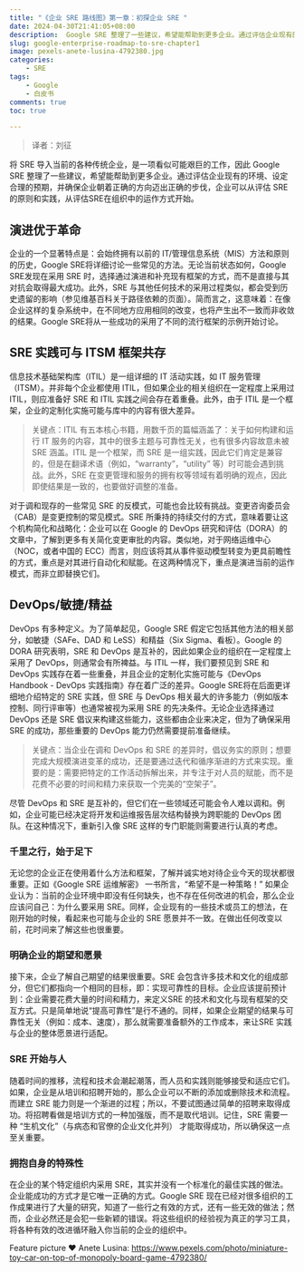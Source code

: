 ```yaml
---
title: "《企业 SRE 路线图》第一章：初探企业 SRE "
date: 2024-04-30T21:41:05+08:00
description:  Google SRE 整理了一些建议，希望能帮助到更多企业。通过评估企业现有的环境、设定合理的预期，并确保企业朝着正确的方向迈出正确的步伐，企业可以从评估 SRE的原则和实践，从评估SRE在组织中的运作方式开始。
slug: google-enterprise-roadmap-to-sre-chapter1
image: pexels-anete-lusina-4792380.jpg
categories:
    - SRE
tags:
    - Google
    - 白皮书
comments: true
toc: true

---
```


>译者：刘征

将 SRE 导入当前的各种传统企业，是一项看似可能艰巨的工作，因此 Google SRE 整理了一些建议，希望能帮助到更多企业。通过评估企业现有的环境、设定合理的预期，并确保企业朝着正确的方向迈出正确的步伐，企业可以从评估 SRE的原则和实践，从评估SRE在组织中的运作方式开始。

## 演进优于革命

企业的一个显著特点是：会始终拥有以前的 IT/管理信息系统（MIS）方法和原则的历史，Google SRE将详细讨论一些常见的方法。无论当前状态如何，Google SRE发现在采用 SRE 时，选择通过演进和补充现有框架的方式，而不是直接与其对抗会取得最大成功。此外，SRE 与其他任何技术的采用过程类似，都会受到历史遗留的影响（参见维基百科关于路径依赖的页面）。简而言之，这意味着：在像企业这样的复杂系统中，在不同地方应用相同的改变，也将产生出不一致而非收敛的结果。Google SRE将从一些成功的采用了不同的流行框架的示例开始讨论。

## SRE 实践可与 ITSM 框架共存

信息技术基础架构库（ITIL）是一组详细的 IT 活动实践，如 IT 服务管理（ITSM）。并非每个企业都使用 ITIL，但如果企业的相关组织在一定程度上采用过 ITIL，则应准备好 SRE 和 ITIL 实践之间会存在着重叠。此外，由于 ITIL 是一个框架，企业的定制化实施可能与库中的内容有很大差异。

>关键点：ITIL 有五本核心书籍，用数千页的篇幅涵盖了：关于如何构建和运行 IT 服务的内容，其中的很多主题与可靠性无关，也有很多内容故意未被 SRE 涵盖。ITIL 是一个框架，而 SRE 是一组实践，因此它们肯定是兼容的，但是在翻译术语（例如，“warranty”，“utility” 等）时可能会遇到挑战。此外，SRE 在变更管理和服务的拥有权等领域有着明确的观点，因此即使结果是一致的，也要做好调整的准备。

对于调和现存的一些常见 SRE 的反模式，可能也会比较有挑战。变更咨询委员会（CAB）是变更控制的常见模式。SRE 所秉持的持续交付的方式，意味着要让这个机构简化和战略化：企业可以在 Google 的 DevOps 研究和评估（DORA）的文章中，了解到更多有关简化变更审批的内容。类似地，对于网络运维中心（NOC，或者中国的 ECC）而言，则应该将其从事件驱动模型转变为更具前瞻性的方式，重点是对其进行自动化和赋能。在这两种情况下，重点是演进当前的运作模式，而非立即替换它们。

## DevOps/敏捷/精益

DevOps 有多种定义。为了简单起见，Google SRE 假定它包括其他方法的相关部分，如敏捷（SAFe、DAD 和 LeSS）和精益（Six Sigma、看板）。Google 的 DORA 研究表明，SRE 和 DevOps 是互补的，因此如果企业的组织在一定程度上采用了 DevOps，则通常会有所裨益。与 ITIL 一样，我们要预见到 SRE 和 DevOps 实践存在着一些重叠，并且企业的定制化实施可能与《DevOps Handbook - DevOps 实践指南》存在着广泛的差异。Google SRE将在后面更详细地介绍特定的 SRE  实践，但 SRE 与 DevOps 相关最大的许多能力（例如版本控制、同行评审等）也通常被视为采用 SRE 的先决条件。无论企业选择通过 DevOps 还是 SRE 倡议来构建这些能力，这些都由企业来决定，但为了确保采用 SRE 的成功，那些重要的 DevOps 能力仍然需要提前准备继续。

>关键点：当企业在调和  DevOps  和  SRE  的差异时，倡议务实的原则；想要完成大规模演进变革的成功，还是要通过迭代和循序渐进的方式来实现。重要的是：需要把特定的工作活动拆解出来，并专注于对人员的赋能，而不是花费不必要的时间和精力来获取一个完美的“空架子”。

尽管 DevOps 和 SRE 是互补的，但它们在一些领域还可能会令人难以调和。例如，企业可能已经决定将开发和运维报告层次结构替换为跨职能的 DevOps 团队。在这种情况下，重新引入像 SRE 这样的专门职能则需要进行认真的考虑。

### 千里之行，始于足下

无论您的企业正在使用着什么方法和框架，了解并诚实地对待企业今天的现状都很重要。正如《Google SRE 运维解密》 一书所言，“希望不是一种策略！” 如果企业认为：当前的企业环境中即没有任何缺失，也不存在任何改进的机会，那么企业应该问自己：为什么要采用 SRE。同样，企业现有的一些技术或员工的想法，在刚开始的时候，看起来也可能与企业的 SRE 愿景并不一致。在做出任何改变以前，花时间来了解这些也很重要。

### 明确企业的期望和愿景

接下来，企业了解自己期望的结果很重要。SRE 会包含许多技术和文化的组成部分，但它们都指向一个相同的目标，即：实现可靠性的目标。企业应该提前预计到：企业需要花费大量的时间和精力，来定义SRE 的技术和文化与现有框架的交互方式。只是简单地说“提高可靠性”是行不通的。同样，如果企业期望的结果与可靠性无关（例如：成本、速度），那么就需要准备额外的工作成本，来让SRE 实践与企业的整体愿景进行适配。

### SRE 开始与人

随着时间的推移，流程和技术会潮起潮落，而人员和实践则能够接受和适应它们。如果，企业是从培训和招聘开始的，那么企业可以不断的添加或删除技术和流程。而建立 SRE 能力则是一个渐进的过程；所以，不要试图通过简单的招聘来取得成功。将招聘看做是培训方式的一种加强版，而不是取代培训。记住，SRE 需要一种 “生机文化”（与病态和官僚的企业文化并列） 才能取得成功，所以确保这一点至关重要。

### 拥抱自身的特殊性

在企业的某个特定组织内采用 SRE，其实并没有一个标准化的最佳实践的做法。企业能成功的方式才是它唯一正确的方式。Google SRE 现在已经对很多组织的工作成果进行了大量的研究，知道了一些行之有效的方式，还有一些无效的做法；然而，企业必然还是会犯一些新颖的错误。将这些组织的经验视为真正的学习工具，将各种有效的改进循环融入你当前的企业的组织中。

Feature picture ❤️ Anete Lusina: <https://www.pexels.com/photo/miniature-toy-car-on-top-of-monopoly-board-game-4792380/>